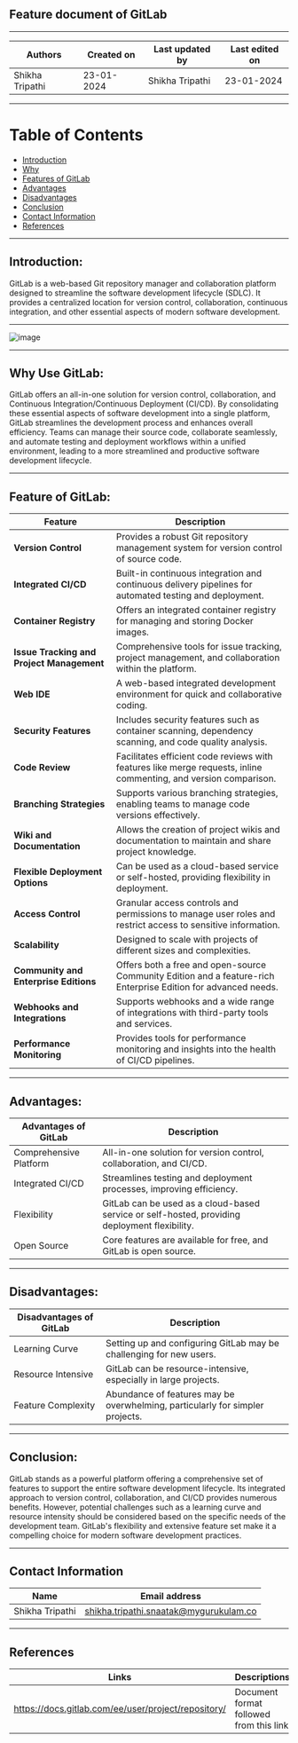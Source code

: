 ## Feature document of GitLab

***

| Authors |	Created on | Last updated by |	Last edited on |
|---------|------------|-----------------|------------------|
|Shikha Tripathi	| 23-01-2024 |	Shikha Tripathi |	23-01-2024 |


***
# Table of Contents

+ [Introduction](#Introduction)
+ [Why](#Why)
+ [Features of GitLab](#FeaturesofGitLab)
+ [Advantages](#Advantages)
+ [Disadvantages](#Disadvantages)
+ [Conclusion](#Conclusion)
+ [Contact Information](#Contact_Information)
+ [References](#References)
  
***

## Introduction:
GitLab is a web-based Git repository manager and collaboration platform designed to streamline the software development lifecycle (SDLC). It provides a centralized location for version control, collaboration, continuous integration, and other essential aspects of modern software development.

***
![image](https://github.com/avengers-p7/Documentation/assets/156056746/c91144c1-98f8-4803-93eb-f4d0d8ab9e82)

***

## Why Use GitLab:
GitLab offers an all-in-one solution for version control, collaboration, and Continuous Integration/Continuous Deployment (CI/CD). By consolidating these essential aspects of software development into a single platform, GitLab streamlines the development process and enhances overall efficiency. Teams can manage their source code, collaborate seamlessly, and automate testing and deployment workflows within a unified environment, leading to a more streamlined and productive software development lifecycle.


***

## Feature of GitLab:
| Feature	| Description |
|---------|-------------|
|**Version Control** |	Provides a robust Git repository management system for version control of source code. |
| **Integrated CI/CD**	| Built-in continuous integration and continuous delivery pipelines for automated testing and deployment.|
| **Container Registry**	| Offers an integrated container registry for managing and storing Docker images. |
| **Issue Tracking and Project Management**	| Comprehensive tools for issue tracking, project management, and collaboration within the platform.|
| **Web IDE**	| A web-based integrated development environment for quick and collaborative coding.|
| **Security Features**	| Includes security features such as container scanning, dependency scanning, and code quality analysis.|
| **Code Review**|	Facilitates efficient code reviews with features like merge requests, inline commenting, and version comparison.|
| **Branching Strategies** |	Supports various branching strategies, enabling teams to manage code versions effectively.|
| **Wiki and Documentation**| Allows the creation of project wikis and documentation to maintain and share project knowledge.|
| **Flexible Deployment Options** |	Can be used as a cloud-based service or self-hosted, providing flexibility in deployment.|
| **Access Control**	| Granular access controls and permissions to manage user roles and restrict access to sensitive information.|
| **Scalability**	| Designed to scale with projects of different sizes and complexities.|
| **Community and Enterprise Editions**| Offers both a free and open-source Community Edition and a feature-rich Enterprise Edition for advanced needs.|
|**Webhooks and Integrations** |	Supports webhooks and a wide range of integrations with third-party tools and services.|
| **Performance Monitoring**	| Provides tools for performance monitoring and insights into the health of CI/CD pipelines.|

***

## Advantages:
| Advantages of GitLab |	Description |
|----------------------|--------------|
| Comprehensive Platform | All-in-one solution for version control, collaboration, and CI/CD.|
| Integrated CI/CD	| Streamlines testing and deployment processes, improving efficiency.|
| Flexibility	| GitLab can be used as a cloud-based service or self-hosted, providing deployment flexibility. |
| Open Source	| Core features are available for free, and GitLab is open source. |

***

## Disadvantages:
| Disadvantages of GitLab	| Description |
|-------------------------|-------------|
| Learning Curve | Setting up and configuring GitLab may be challenging for new users.|
| Resource Intensive |	GitLab can be resource-intensive, especially in large projects.|
| Feature Complexity | Abundance of features may be overwhelming, particularly for simpler projects.|

***

## Conclusion:
GitLab stands as a powerful platform offering a comprehensive set of features to support the entire software development lifecycle. Its integrated approach to version control, collaboration, and CI/CD provides numerous benefits. However, potential challenges such as a learning curve and resource intensity should be considered based on the specific needs of the development team. GitLab's flexibility and extensive feature set make it a compelling choice for modern software development practices.

***

## Contact Information
 | Name |	Email address |
 |------|---------------|
 | Shikha Tripathi	| shikha.tripathi.snaatak@mygurukulam.co |

 ***

 ## References
  | Links	| Descriptions |
  |-------|--------------|
  | https://docs.gitlab.com/ee/user/project/repository/ |	Document format followed from this link |

 
 
